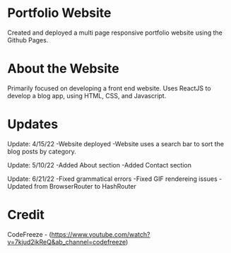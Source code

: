 # Portfolio Website
Created and deployed a multi page responsive portfolio website using the Github Pages.

# About the Website 
Primarily focused on developing a front end website. 
Uses ReactJS to develop a blog app, using HTML, CSS, and Javascript.

# Updates
Update: 4/15/22
-Website deployed
-Website uses a search bar to sort the blog posts by category.

Update: 5/10/22
-Added About section
-Added Contact section

Update: 6/21/22
-Fixed grammatical errors
-Fixed GIF rendereing issues
-Updated from BrowserRouter to HashRouter

# Credit
CodeFreeze - (https://www.youtube.com/watch?v=7kjud2ikReQ&ab_channel=codefreeze)
